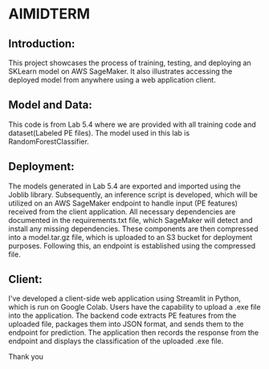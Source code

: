 # AIMIDTERM

## Introduction:
This project showcases the process of training, testing, and deploying an SKLearn model on AWS SageMaker. It also illustrates accessing the deployed model from anywhere using a web application client.

## Model and Data:
This code is from Lab 5.4 where we are provided with all training code and dataset(Labeled PE files). The model used in this lab is RandomForestClassifier.

## Deployment:
The models generated in Lab 5.4 are exported and imported using the Joblib library. Subsequently, an inference script is developed, which will be utilized on an AWS SageMaker endpoint to handle input (PE features) received from the client application. All necessary dependencies are documented in the requirements.txt file, which SageMaker will detect and install any missing dependencies. These components are then compressed into a model.tar.gz file, which is uploaded to an S3 bucket for deployment purposes. Following this, an endpoint is established using the compressed file.

## Client:
I've developed a client-side web application using Streamlit in Python, which is run on Google Colab. Users have the capability to upload a .exe file into the application. The backend code extracts PE features from the uploaded file, packages them into JSON format, and sends them to the endpoint for prediction. The application then records the response from the endpoint and displays the classification of the uploaded .exe file.

Thank you
